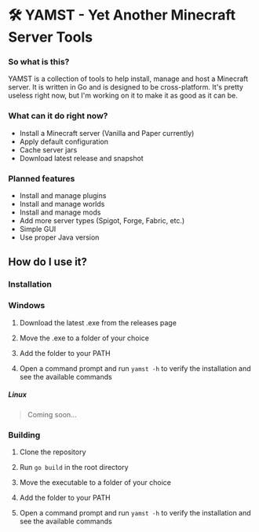 # 🛠️ YAMST - Yet Another Minecraft Server Tools

### So what is this?

YAMST is a collection of tools to help install, manage and host a Minecraft server. It is written in Go and is designed to be cross-platform.
It's pretty useless right now, but I'm working on it to make it as good as it can be.

### What can it do right now?

-   Install a Minecraft server (Vanilla and Paper currently)
-   Apply default configuration
-   Cache server jars
-   Download latest release and snapshot

### Planned features

-   Install and manage plugins
-   Install and manage worlds
-   Install and manage mods
-   Add more server types (Spigot, Forge, Fabric, etc.)
-   Simple GUI
-   Use proper Java version

## How do I use it?

### Installation

### Windows

1. Download the latest .exe from the releases page

2. Move the .exe to a folder of your choice

3. Add the folder to your PATH

4. Open a command prompt and run `yamst -h` to verify the installation and see the available commands

##### Linux

> Coming soon...

### Building

1. Clone the repository

2. Run `go build` in the root directory

3. Move the executable to a folder of your choice

4. Add the folder to your PATH

5. Open a command prompt and run `yamst -h` to verify the installation and see the available commands
